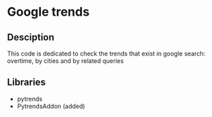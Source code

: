 # Google trends

## Desciption
This code is dedicated to check the trends that exist in google search: overtime, by cities and by related queries

## Libraries
- pytrends
- PytrendsAddon (added)
